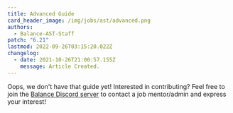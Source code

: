 ```yaml
---
title: Advanced Guide
card_header_image: /img/jobs/ast/advanced.png
authors:
  - Balance-AST-Staff
patch: "6.21"
lastmod: 2022-09-26T03:15:20.022Z
changelog:
  - date: 2021-10-26T21:00:57.155Z
    message: Article Created.
---
```

Oops, we don't have that guide yet! Interested in contributing? Feel free to join the [Balance Discord server](https://discord.gg/thebalanceffxiv) to contact a job mentor/admin and express your interest!
